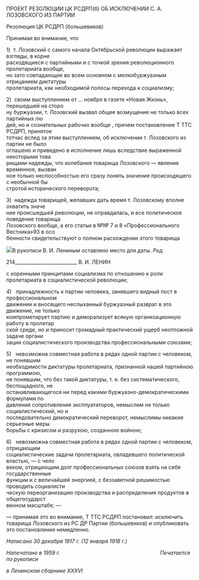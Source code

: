 ПРОЕКТ РЕЗОЛЮЦИИ ЦК РСДРП(б) ОБ ИСКЛЮЧЕНИИ С. А. ЛОЗОВСКОГО ИЗ ПАРТИИ

Резолюция ЦК РСДРП (большевиков)

Принимая во внимание, что

1)  т. Лозовский с самого начала Октябрьской революции выражает взгляды, в корне  
расходящиеся с партийными и с точкой зрения революционного пролетариата вообще,  
но зато совпадающие во всем основном с мелкобуржуазным отрицанием диктатуры  
пролетариата, как необходимой полосы перехода к социализму;

2)  своим выступлением от ... ноября в газете «Новая Жизнь», перешедшей на сторо­  
ну буржуазии, т. Лозовский вызвал общее возмущение не только всех партийных лю­  
дей, но и сознательных рабочих вообще , причем постановление Τ TTC РСДРП, принятое  
тотчас вслед за этим выступлением, об исключении т. Лозовского из партии не было  
оглашено и приведено в исполнение лишь вследствие выраженной некоторыми това­  
рищами надежды, что колебания товарища Лозовского — явление временное, вызван­  
ное только неспособностью его сразу понять значение происходящего с необычной бы­  
стротой исторического переворота;

3)  надежда товарищей, желавших дать время т. Лозовскому вполне охватить значе­  
ние происшедшей революции, не оправдалась, и все политическое поведение товарища  
Лозовского вообще, а его статьи в №№ 7 и 8 «Профессионального Вестника»93 в осо­  
бенности свидетельствуют о полном расхождении этого товарища

![](file:///C:/Users/bot32/AppData/Local/Temp/msohtmlclip1/01/clip_image001.png)В рукописи В. И. Лениным оставлено место для даты. _Ред._

  

214__________________________ В. И. ЛЕНИН

с коренными принципами социализма по отношению к роли пролетариата в социали­стической революции;

4)   принадлежность к партии человека, занявшего видный пост в профессиональном  
движении и вносящего неслыханный буржуазный разврат в это движение, не только  
компрометирует партию и деморализует всякую организационную работу в пролетар­  
ской среде, но и приносит громадный практический ущерб неотложной задаче органи­  
зации социалистического производства профессиональными союзами;

5)   невозможна совместная работа в рядах одной партии с человеком, не понявшим  
необходимости диктатуры пролетариата, признанной нашей партийною программою,  
не понявшим, что без такой диктатуры, т. е. без систематического, беспощадного, не  
останавливающегося ни перед какими буржуазно-демократическими формулами по­  
давления сопротивления эксплуататоров, немыслим не только социалистический, но и  
последовательно демократический переворот, немыслимы никакие серьезные меры  
борьбы с кризисом и разрухою, созданною войною;

6)   невозможна совместная работа в рядах одной партии с человеком, отрицающим  
социалистические задачи пролетариата, овладевшего политической властью, — с чело­  
веком, отрицающим долг профессиональных союзов взять на себя государственные  
функции и с величайшей энергией, с беззаветной решимостью проводить социалисти­  
ческую переорганизацию производства и распределения продуктов в общегосударст­  
венном масштабе; —

— принимая это во внимание, Τ TTC РСДРП постановил: исключить товарища Лозов­ского из PC ДР Партии (большевиков) и опубликовать это постановление немедленно.

_Написано 30 декабря 1917 г. (12 января 1918 г.)_

_Напечатано в 1959 г.                                                                    Печатается по рукописи_

_в Ленинском сборнике_ _XXXVI_